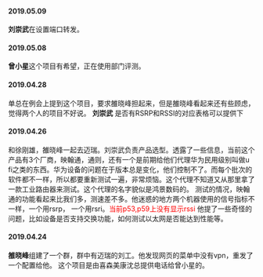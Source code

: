 
#### 2019.05.09
**刘崇武**在设置端口转发。
#### 2019.05.08
**曾小星**这个项目有希望，正在使用部门评测。
#### 2019.04.28
单总在例会上提到这个项目，要求雒晓峰担起来，但是雒晓峰看起来还有些顾虑，觉得两个人的项目不好说。
**刘崇武** 是否有RSRP和RSSI的对应表格可以提供下
#### 2019.04.26
和徐刚雄，雒晓峰一起去迈瑞。刘崇武负责产品选型。透露了一些信息，当前这个产品有3个厂商，映翰通，通则，还有一个是前期给他们代理华为民用级别叫做u fi之类的东西。华为设备的问题在于版本总是变化，他们控制不了。而每个批次的软件都不一样，所以都要重新测试一遍，非常烦恼。这个代理不知道又从那里拿了一款工业路由器来测试。这个代理的名字貌似是鸿景数码的。
测试的情况，映翰通的功能看起来比我们多，测速差不多。他迷惑的地方两个机器使用的信号指标不一样，一个用rsrp， 一个用rsri。<font color=red>当前p53,p59上没有显示rssi</font>
他提了一些奇怪的问题，比如设备是否支持交换功能，如何测试以太网是否能达到性能等。
#### 2019.04.24
**雒晓峰**组建了一个群，群中有迈瑞的刘工。他发现网页的菜单中没有vpn，重发了一个配置给他。
这个项目是由喜森美康沈总提供电话给曾小星的。
